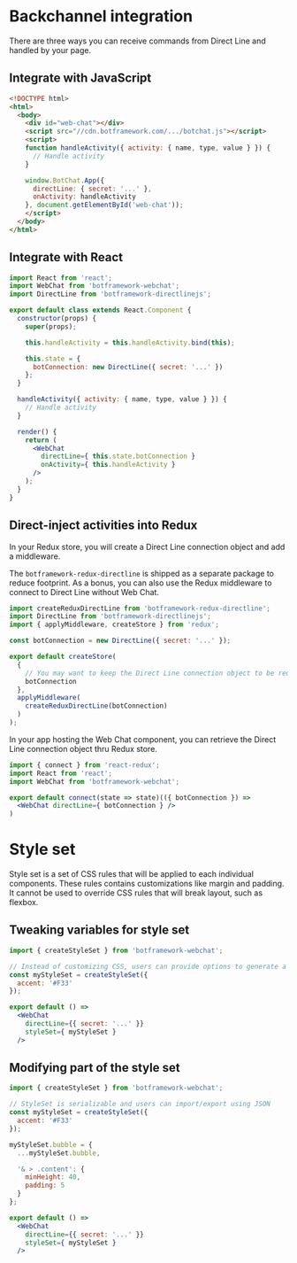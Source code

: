 # Backchannel integration

There are three ways you can receive commands from Direct Line and handled by your page.

## Integrate with JavaScript

```html
<!DOCTYPE html>
<html>
  <body>
    <div id="web-chat"></div>
    <script src="//cdn.botframework.com/.../botchat.js"></script>
    <script>
    function handleActivity({ activity: { name, type, value } }) {
      // Handle activity
    }

    window.BotChat.App({
      directLine: { secret: '...' },
      onActivity: handleActivity
    }, document.getElementById('web-chat'));
    </script>
  </body>
</html>
```

## Integrate with React

```jsx
import React from 'react';
import WebChat from 'botframework-webchat';
import DirectLine from 'botframework-directlinejs';

export default class extends React.Component {
  constructor(props) {
    super(props);

    this.handleActivity = this.handleActivity.bind(this);

    this.state = {
      botConnection: new DirectLine({ secret: '...' })
    };
  }

  handleActivity({ activity: { name, type, value } }) {
    // Handle activity
  }

  render() {
    return (
      <WebChat
        directLine={ this.state.botConnection }
        onActivity={ this.handleActivity }
      />
    );
  }
}
```

## Direct-inject activities into Redux

In your Redux store, you will create a Direct Line connection object and add a middleware.

The `botframework-redux-directline` is shipped as a separate package to reduce footprint. As a bonus, you can also use the Redux middleware to connect to Direct Line without Web Chat.

```jsx
import createReduxDirectLine from 'botframework-redux-directline';
import DirectLine from 'botframework-directlinejs';
import { applyMiddleware, createStore } from 'redux';

const botConnection = new DirectLine({ secret: '...' });

export default createStore(
  {
    // You may want to keep the Direct Line connection object to be reused in `<WebChat>` component later
    botConnection
  },
  applyMiddleware(
    createReduxDirectLine(botConnection)
  )
);
```

In your app hosting the Web Chat component, you can retrieve the Direct Line connection object thru Redux store.

```jsx
import { connect } from 'react-redux';
import React from 'react';
import WebChat from 'botframework-webchat';

export default connect(state => state)(({ botConnection }) =>
  <WebChat directLine={ botConnection } />
)
```

# Style set

Style set is a set of CSS rules that will be applied to each individual components. These rules contains customizations like margin and padding. It cannot be used to override CSS rules that will break layout, such as flexbox.

## Tweaking variables for style set

```jsx
import { createStyleSet } from 'botframework-webchat';

// Instead of customizing CSS, users can provide options to generate a set of styles
const myStyleSet = createStyleSet({
  accent: '#F33'
});

export default () =>
  <WebChat
    directLine={{ secret: '...' }}
    styleSet={ myStyleSet }
  />
```

## Modifying part of the style set

```jsx
import { createStyleSet } from 'botframework-webchat';

// StyleSet is serializable and users can import/export using JSON
const myStyleSet = createStyleSet({
  accent: '#F33'
});

myStyleSet.bubble = {
  ...myStyleSet.bubble,

  '& > .content': {
    minHeight: 40,
    padding: 5
  }
};

export default () =>
  <WebChat
    directLine={{ secret: '...' }}
    styleSet={ myStyleSet }
  />
```
